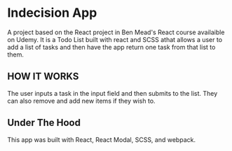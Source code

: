 # Indecision App

A project based on the React project in Ben Mead's React course availaible on Udemy. It is a Todo List built with react and SCSS athat allows a user to add a list of tasks and then have the app return one task from that list to them. 

## HOW IT WORKS

The user inputs a task in the input field and then submits to the list. They can also remove and add new items if they wish to.  

## Under The Hood
This app was built with React, React Modal, SCSS, and webpack.